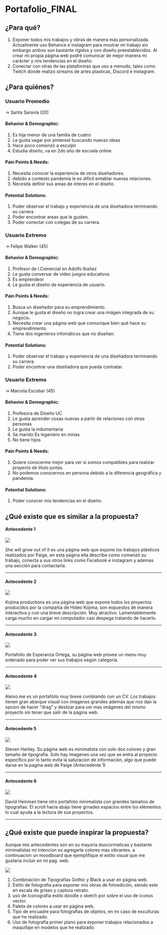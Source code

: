 # Portafolio_FINAL

## ¿Para qué? 
1. Exponer todos mis trabajos y obras de manera más personalizada. Actualmente uso Behance e instagram para mostrar mi trabajo sin embargo ambos son bastante rígidos y con diseño preestablecidos. Al crear mi propia página web podré comunicar de mejor manera mi carácter y mis tendencias en el diseño. 
2. Conectar con otras de las plataformas que uso a menudo, tales como Twitch donde realizo streams de artes plasticas, Discord e instagram. 


## ¿Para quiénes?

### Usuario Promedio 

→ Sarita Saravia (20)

#### Behavior & Demographic:
1. Es hija menor de una familia de cuatro
2. Le gusta vagar por pinterest buscando nuevas ideas
3. Hace poco comenzó a esculpir 
4. Estudia diseño, va en 2do año de escuela online
#### Pain Points & Needs:
1. Necesita conocer la experiencia de otros diseñadores.  
2. debido a contexto pandemia le es difícil entablar nuevas relaciones. 
3. Necesita definir sus areas de interes en el diseño. 
#### Potential Solutions: 
1. Poder observar el trabajo y experiencia de una diseñadora terminando su carrera
2. Poder encontrar areas que le gusten.
3. Poder conectar con colegas de su carrera. 



### Usuario Extremo 

→ Felipe Walker (45)

#### Behavior & Demographic:
1. Profesor de I.Comercial en Adolfo Ibañez
2. Le gusta conversar de video juegos educativos
3. Es emprendeor
4. Le gusta el diseño de experiencia de usuario.
#### Pain Points & Needs:
1. Busca un diseñador para su emprendimiento.  
2. Aunque le gusta el diseño no logra crear una imágen integrada de su negocio. 
3. Necesita crear una página web que comunique bien qué hace su emprendimiento.
4. Tiene dos ingenieros infomáticos que no diseñan. 
#### Potential Solutions: 
1. Poder observar el trabajo y experiencia de una diseñadora terminando su carrera.
2. Poder encontrar una diseñadora que pueda contratar.


### Usuario Extremo 

→ Marcela Escobar (45)

#### Behavior & Demographic:
1. Profesora de Diseño UC
2. Le gusta aprender cosas nuevas a partir de relaciones con otras personas
3. Le gusta la indumentaria
4. Se marido Es ingeniero en minas 
5. No tiene hijos 
#### Pain Points & Needs:
1. Quiere conocerme mejor para ver si somos compatibles para realizar proyecto de titulo juntas.
2. No podemos conocernos en persona debido a la diferencia geográfica y pandemia. 
#### Potential Solutions: 
1. Poder conocer mis tendencias en el diseño.
 
 

## ¿Qué existe que es similar a la propuesta?

#### Antecedente 1 
![](https://raw.githubusercontent.com/mirandasepulveda-la/Portafolio_FINAL/50c712d55288416b9f14e9208e0d63071f096880/imagenes/1.png)

She will grow out of it es una página web que expone los trabajos plásticos realizados por Paige, en esta página ella describe como comenzó su trabajo, conecta a sus otros links como Facebook e instagram y ademas una sección para contactarla. 
_____________________________________________________________
#### Antecedente 2 
![](https://raw.githubusercontent.com/mirandasepulveda-la/Portafolio_FINAL/50c712d55288416b9f14e9208e0d63071f096880/imagenes/2.png)

Kojima productions es una página web que expone todos los proyectos producidos por la compañia de Hideo Kojima, son expuestos de manera interactiva y con una breve descripción. Muy atractivo. Lamentablemente carga mucho en cargar mi computador casi despega tratando de hacerlo. 
_____________________________________________________________
#### Antecedente 3
![](https://raw.githubusercontent.com/mirandasepulveda-la/Portafolio_FINAL/50c712d55288416b9f14e9208e0d63071f096880/imagenes/3.png)

Portafolio de Esperanza Ortega, su página web provee un menu muy ordenado para poder ver sus trabajos según categoría. 
_____________________________________________________________
#### Antecedente 4
![](https://raw.githubusercontent.com/mirandasepulveda-la/Portafolio_FINAL/50c712d55288416b9f14e9208e0d63071f096880/imagenes/4.png)

Aleixo.me es un portafolio muy breve combiando con un CV. Los trabajos tienen gran abarque visual con imagenes grandes además que nos dan la opcion de hacer "drag" y deslizar para ver mas imágenes del mismo proyecto sin tener que salir de la página web.
_____________________________________________________________
#### Antecedente 5
![](https://raw.githubusercontent.com/mirandasepulveda-la/Portafolio_FINAL/50c712d55288416b9f14e9208e0d63071f096880/imagenes/5.png)

Steven Hanley. Su página web es minimalista con solo dos colores y gran tamaño de tipografía. Solo hay imagenes una vez que se entra al proyecto específico por lo tanto evita la saturacion de información, algo que puede darse en la pagina web de Paige (Antecedente 1) 
_____________________________________________________________
#### Antecedente 6
![](https://raw.githubusercontent.com/mirandasepulveda-la/Portafolio_FINAL/50c712d55288416b9f14e9208e0d63071f096880/imagenes/6.png) 

David Heinman tiene otro portafolio minimalista con grandes tamaños de tipografías. El scroll hacia abajo tiene grnades espacios entre los elementos lo cual ayuda a la lectura de sus proyectos. 
_____________________________________________________________
## ¿Qué existe que puede inspirar la propuesta? 

Aunque mis antecedentes son en su mayoria duocormaticas y bastante minimalistas mi intencion es agregarle colores mas vibrantes. a continuacion un moodboard que ejemplifique el estilo visual que me gustaria incluir en mi pag. web. 

![](https://raw.githubusercontent.com/mirandasepulveda-la/Portafolio_FINAL/50c712d55288416b9f14e9208e0d63071f096880/imagenes/moodboard.png)

1. Combinación de Tipografías Gothic y Black a usar en página web. 
2. Estilo de fotografia para exponer mis obras de fotoedición, siendo este en escala de grises y captura retrato. 
3. uso de Iconografía estilo doodle o sketch por sobre el uso de iconos vector. 
4. Paleta de colores a usar en página web. 
5. Tipo de encuadre para fotografias de objetos, en mi caso de esculturas que he realizado. 
6. Uso de fotografía primer plano para exponer trabajos relacionados a maquillaje en modelos que he realizado.  


